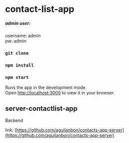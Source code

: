 # contact-list-app

##### admin user:  

username: admin  
pw: admin  

### `git clone`
### `npm install`
### `npm start`

Runs the app in the development mode.\
Open [http://localhost:3000](http://localhost:3000) to view it in your browser.

## server-contactlist-app

Backend  

link: [https://github.com/aguilanbon/contacts-app-server](https://github.com/aguilanbon/contacts-app-server)

